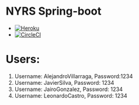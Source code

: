 # NYRS Spring-boot
- [![Heroku](https://wmpics.pics/di-D9YP.png)](https://nyrs.herokuapp.com/)
- [![CircleCI](https://circleci.com/gh/Chuzz1996/ARSW-CamposDeGuerra.svg?style=svg)](https://circleci.com/gh/Nyrs-COSW/spring-boot)

# Users:
1. Username: AlejandroVillarraga, Password:1234
2. Username: JavierSilva, Password: 1234
3. Username: JairoGonzalez, Password: 1234
4. Username: LeonardoCastro, Password: 1234

